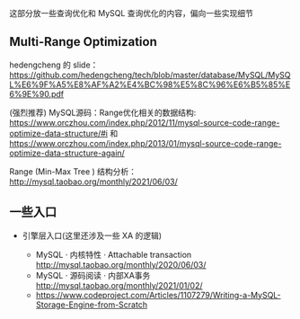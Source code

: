 这部分放一些查询优化和 MySQL 查询优化的内容，偏向一些实现细节

## Multi-Range Optimization

hedengcheng 的 slide：https://github.com/hedengcheng/tech/blob/master/database/MySQL/MySQL%E6%9F%A5%E8%AF%A2%E4%BC%98%E5%8C%96%E6%B5%85%E6%9E%90.pdf

(强烈推荐) MySQL源码：Range优化相关的数据结构: https://www.orczhou.com/index.php/2012/11/mysql-source-code-range-optimize-data-structure/#i 和 https://www.orczhou.com/index.php/2013/01/mysql-source-code-range-optimize-data-structure-again/

Range (Min-Max Tree ) 结构分析：http://mysql.taobao.org/monthly/2021/06/03/

## 一些入口

* 引擎层入口(这里还涉及一些 XA 的逻辑)

  * MySQL · 内核特性 · Attachable transaction http://mysql.taobao.org/monthly/2020/06/03/
  * MySQL · 源码阅读 · 内部XA事务 http://mysql.taobao.org/monthly/2021/01/02/
  * https://www.codeproject.com/Articles/1107279/Writing-a-MySQL-Storage-Engine-from-Scratch